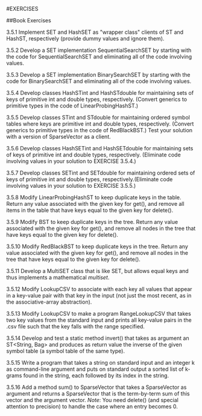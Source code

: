 #EXERCISES

##Book Exercises

3.5.1 Implement SET and HashSET as "wrapper class" clients of ST and HashST, respectively (provide dummy values and ignore them).

3.5.2 Develop a SET implementation SequentialSearchSET by starting with the code for SequentialSearchSET and eliminating all of the code involving values.

3.5.3 Develop a SET implementation BinarySearchSET by starting with the code for BinarySearchSET and eliminating all of the code involving values.

3.5.4 Develop classes HashSTint and HashSTdouble for maintaining sets of keys of primitive int and double types, respectively. (Convert generics to primitive types in the code of LinearProbingHashST.)

3.5.5 Develop classes STint and STdouble for maintaining ordered symbol tables where keys are primitive int and double types, respectively. (Convert generics to primitive types in the code of RedBlackBST.) Test your solution with a version of SparseVector as a client.

3.5.6 Develop classes HashSETint and HashSETdouble for maintaining sets of keys of primitive int and double types, respectively. (Eliminate code involving values in your solution to EXERCISE 3.5.4.)

3.5.7 Develop classes SETint and SETdouble for maintaining ordered sets of keys of primitive int and double types, respectively.(Eliminate code involving values in your solution to EXERCISE 3.5.5.)

3.5.8 Modify LinearProbingHashST to keep duplicate keys in the table. Return any value associated with the given key for get(), and remove all items in the table that have keys equal to the given key for delete().

3.5.9 Modify BST to keep duplicate keys in the tree. Return any value associated with the given key for get(), and remove all nodes in the tree that have keys equal to the given key for delete().

3.5.10 Modify RedBlackBST to keep duplicate keys in the tree. Return any value associated with the given key for get(), and remove all nodes in the tree that have keys equal to the given key for delete().

3.5.11 Develop a MultiSET class that is like SET, but allows equal keys and thus implements a mathematical *multiset*.

3.5.12 Modify LookupCSV to associate with each key all values that appear in a key-value pair with that key in the input (not just the most recent, as in the associative-array abstraction).

3.5.13 Modify LookupCSV to make a program RangeLookupCSV that takes two key values from the standard input and prints all key-value pairs in the .csv file such that the key falls with the range specified.

3.5.14 Develop and test a static method invert() that takes as argument an ST<String, Bag<String>> and produces as return value the inverse of the given symbol table (a symbol table of the same type).

3.5.15 Write a program that takes a string on standard input and an integer k as command-line argument and puts on standard output a sorted list of k-grams found in the string, each followed by its index in the string.

3.5.16 Add a method sum() to SparseVector that takes a SparseVector as argument and returns a SparseVector that is the term-by-term sum of this vector and the argument vector. *Note*: You need delete() (and special attention to precision) to handle the case where an entry becomes 0.







